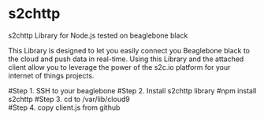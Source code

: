# s2chttp
s2chttp Library for Node.js tested on beaglebone black

This Library is designed to let you easily connect you Beaglebone black to the cloud and push data in real-time. 
Using this Library and the attached client allow you to leverage the power of the s2c.io platform for your internet of things projects.

#Step 1. SSH to your beaglebone 
#Step 2. Install s2chttp library 
#npm install s2chttp 
#Step 3. cd to /var/lib/cloud9  
#Step 4. copy client.js from github 
